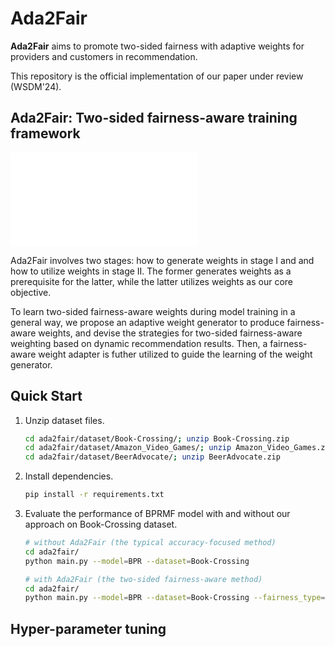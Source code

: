# Ada2Fair

**Ada2Fair** aims to promote two-sided fairness with adaptive weights for providers and customers in recommendation.

This repository is the official implementation of our paper under review (WSDM'24).

## Ada2Fair: Two-sided fairness-aware training framework

![](assets/model.pdf)

Ada2Fair involves two stages: how to generate weights in stage I and and how to utilize weights in stage II. The former generates weights as a prerequisite for the latter, while the latter utilizes weights as our core objective.

To learn two-sided fairness-aware weights during model training in a general way, we propose an adaptive weight generator to produce fairness-aware weights, and devise the strategies for two-sided fairness-aware weighting based on dynamic recommendation results. Then, a fairness-aware weight adapter is futher utilized to guide the learning of the weight generator.

## Quick Start

1. Unzip dataset files.
    ```bash
    cd ada2fair/dataset/Book-Crossing/; unzip Book-Crossing.zip
    cd ada2fair/dataset/Amazon_Video_Games/; unzip Amazon_Video_Games.zip
    cd ada2fair/dataset/BeerAdvocate/; unzip BeerAdvocate.zip
    ```
2. Install dependencies.
    ```bash
    pip install -r requirements.txt
    ```
3. Evaluate the performance of BPRMF model with and without our approach on Book-Crossing dataset.
    ```bash
    # without Ada2Fair (the typical accuracy-focused method)
    cd ada2fair/
    python main.py --model=BPR --dataset=Book-Crossing
    ```
    
    ```bash
    # with Ada2Fair (the two-sided fairness-aware method)
    cd ada2fair/
    python main.py --model=BPR --dataset=Book-Crossing --fairness_type=ada2fair
    ```

## Hyper-parameter tuning

